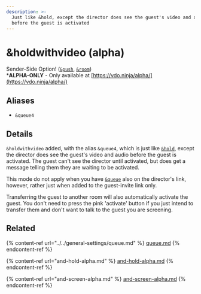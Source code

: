 ```yaml
---
description: >-
  Just like &hold, except the director does see the guest's video and audio
  before the guest is activated
---
```


# \&holdwithvideo (alpha)

Sender-Side Option! ([`&push`](../../source-settings/push.md), [`&room`](../../general-settings/room.md))\
\***ALPHA-ONLY** - Only available at [https://vdo.ninja/alpha/](https://vdo.ninja/alpha/)

## Aliases

* `&queue4`

## Details

`&holdwithvideo` added, with the alias `&queue4`, which is just like [`&hold`](and-hold-alpha.md), except the director does see the guest's video and audio before the guest is activated. The guest can't see the director until activated, but does get a message telling them they are waiting to be activated.

This mode do not apply when you have [`&queue`](../../general-settings/queue.md) also on the director's link, however, rather just when added to the guest-invite link only.

Transferring the guest to another room will also automatically activate the guest. You don't need to press the pink 'activate' button if you just intend to transfer them and don't want to talk to the guest you are screening.

## Related

{% content-ref url="../../general-settings/queue.md" %}
[queue.md](../../general-settings/queue.md)
{% endcontent-ref %}

{% content-ref url="and-hold-alpha.md" %}
[and-hold-alpha.md](and-hold-alpha.md)
{% endcontent-ref %}

{% content-ref url="and-screen-alpha.md" %}
[and-screen-alpha.md](and-screen-alpha.md)
{% endcontent-ref %}
